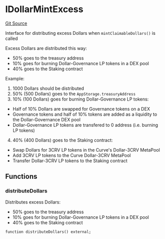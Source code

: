 # IDollarMintExcess
[Git Source](https://github.com/ubiquity/ubiquity-dollar/blob/cbd28a4612a3e634eb46789c9d7030bc45955983/src/dollar/interfaces/IDollarMintExcess.sol)

Interface for distributing excess Dollars when `mintClaimableDollars()` is called

Excess Dollars are distributed this way:
- 50% goes to the treasury address
- 10% goes for burning Dollar-Governance LP tokens in a DEX pool
- 40% goes to the Staking contract

Example:
1. 1000 Dollars should be distributed
2. 50% (500 Dollars) goes to the `AppStorage.treasuryAddress`
3. 10% (100 Dollars) goes for burning Dollar-Governance LP tokens:
- Half of 10% Dollars are swapped for Governance tokens on a DEX
- Governance tokens and half of 10% tokens are added as a liquidity to the Dollar-Governance DEX pool
- Dollar-Governance LP tokens are transfered to 0 address (i.e. burning LP tokens)
4. 40% (400 Dollars) goes to the Staking contract:
- Swap Dollars for 3CRV LP tokens in the Curve's Dollar-3CRV MetaPool
- Add 3CRV LP tokens to the Curve Dollar-3CRV MetaPool
- Transfer Dollar-3CRV LP tokens to the Staking contract


## Functions
### distributeDollars

Distributes excess Dollars:
- 50% goes to the treasury address
- 10% goes for burning Dollar-Governance LP tokens in a DEX pool
- 40% goes to the Staking contract


```solidity
function distributeDollars() external;
```

